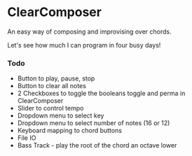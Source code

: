 # ClearComposer
An easy way of composing and improvising over chords.

Let's see how much I can program in four busy days!

### Todo
* Button to play, pause, stop
* Button to clear all notes
* 2 Checkboxes to toggle the booleans toggle and perma in ClearComposer
* Slider to control tempo
* Dropdown menu to select key
* Dropdown menu to select number of notes (16 or 12)
* Keyboard mapping to chord buttons
* File IO
* Bass Track - play the root of the chord an octave lower
